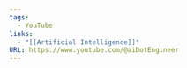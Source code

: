 ```yaml
---
tags:
  - YouTube
links:
  - "[[Artificial Intelligence]]"
URL: https://www.youtube.com/@aiDotEngineer
---
```

